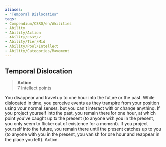 ```yaml
---
aliases:
- "Temporal Dislocation"
tags:
- Compendium/CSRD/en/Abilities
- Ability
- Ability/Action
- Ability/Cost/7
- Ability/Tier/Mid
- Ability/Pool/Intellect
- Ability/Categories/Movement
---
```


  
## Temporal Dislocation  
>**Action**  
>7 Intellect points
  
You disappear and travel up to one hour into the future or the past. While dislocated in time, you perceive events as they transpire from your position using your normal senses, but you can't interact with or change anything. If you project yourself into the past, you remain there for one hour, at which point you've caught up to the present (to anyone with you in the present, you only seem to flicker out of existence for a moment). If you project yourself into the future, you remain there until the present catches up to you (to anyone with you in the present, you vanish for one hour and reappear in the place you left). Action.